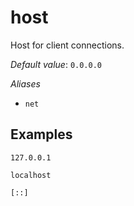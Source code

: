 # host

Host for client connections.

*Default value*: `0.0.0.0`

*Aliases*

- `net`


## Examples

```
127.0.0.1
```
```
localhost
```
```
[::]
```

